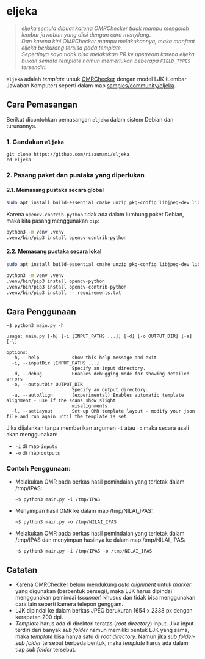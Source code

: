 # eljeka

> _eljeka semula dibuat karena OMRChecker tidak mampu mengolah lembar jawaban yang diisi dengan cara menyilang._  \
> _Dan karena kini OMRChecker mampu melakukannya, maka manfaat eljeka berkurang tersisa pada template._  \
> _Sepertinya saya tidak bisa melakukan PR ke upstream karena eljeka bukan semata template namun memerlukan beberapa `FIELD_TYPES` tersendiri._

`eljeka` adalah _template_ untuk  [OMRChecker](https://github.com/Udayraj123/OMRChecker) dengan model LJK (Lembar Jawaban Komputer) seperti dalam map [samples/community/eljeka](samples/community/eljeka).

## Cara Pemasangan

Berikut dicontohkan pemasangan `eljeka` dalam sistem Debian dan turunannya.

### 1. Gandakan `eljeka`

   ```
   git clone https://github.com/rizaumami/eljeka
   cd eljeka
   ```

### 2. Pasang paket dan pustaka yang diperlukan

#### 2.1. Memasang pustaka secara global
```bash
sudo apt install build-essential cmake unzip pkg-config libjpeg-dev libpng-dev libtiff-dev libavcodec-dev libavformat-dev libswscale-dev libv4l-dev libatlas-base-dev gfortran python3-opencv python3-deepmerge python3-dotmap python3-jsonschema python3-matplotlib python3-numpy python3-pandas python3-rich python3-screeninfo
```

Karena `opencv-contrib-python` tidak ada dalam lumbung paket Debian, maka kita pasang menggunakan `pip`:

```bash
python3 -m venv .venv
.venv/bin/pip3 install opencv-contrib-python
```

#### 2.2. Memasang pustaka secara lokal

```bash
sudo apt install build-essential cmake unzip pkg-config libjpeg-dev libpng-dev libtiff-dev libavcodec-dev libavformat-dev libswscale-dev libv4l-dev libatlas-base-dev gfortran
```

```bash
python3 -m venv .venv
.venv/bin/pip3 install opencv-python
.venv/bin/pip3 install opencv-contrib-python
.venv/bin/pip3 install -r requirements.txt
```

## Cara Penggunaan

```
~$ python3 main.py -h

usage: main.py [-h] [-i [INPUT_PATHS ...]] [-d] [-o OUTPUT_DIR] [-a] [-l]

options:
  -h, --help            show this help message and exit
  -i, --inputDir [INPUT_PATHS ...]
                        Specify an input directory.
  -d, --debug           Enables debugging mode for showing detailed errors
  -o, --outputDir OUTPUT_DIR
                        Specify an output directory.
  -a, --autoAlign       (experimental) Enables automatic template alignment - use if the scans show slight
                        misalignments.
  -l, --setLayout       Set up OMR template layout - modify your json file and run again until the template is set.
```

Jika dijalankan tanpa memberikan argumen `-i` atau `-o` maka secara asali akan menggunakan:
- `-i` di map `inputs`
- `-o` di map `outputs`

### Contoh Penggunaan:

- Melakukan OMR pada berkas hasil pemindaian yang terletak dalam /tmp/IPAS:

	```
	~$ python3 main.py -i /tmp/IPAS
	```

-  Menyimpan hasil OMR ke dalam map /tmp/NILAI_IPAS:

	```
    ~$ python3 main.py -o /tmp/NILAI_IPAS
	```

- Melakukan OMR pada berkas hasil pemindaian yang terletak dalam /tmp/IPAS dan menyimpan hasilnya ke dalam map /tmp/NILAI_IPAS:

	```
	~$ python3 main.py -i /tmp/IPAS -o /tmp/NILAI_IPAS
	```

## Catatan

- Karena OMRChecker belum mendukung _auto alignment_ untuk _marker_ yang digunakan (berbentuk persegi), maka LJK harus dipindai menggunakan pemindai (_scanner_) khusus dan tidak bisa menggunakan cara lain seperti kamera telepon genggam.
- LJK dipindai ke dalam berkas JPEG berukuran 1654 x 2338 px dengan kerapatan 200 dpi.
- _Template_ harus ada di direktori teratas (_root directory_) input. Jika input terdiri dari banyak _sub folder_ namun memiliki bentuk LJK yang sama, maka _template_ bisa hanya satu di _root directory_. Namun jika _sub folder-sub folder_ tersebut berbeda bentuk, maka _template_ harus ada dalam tiap _sub folder_ tersebut.